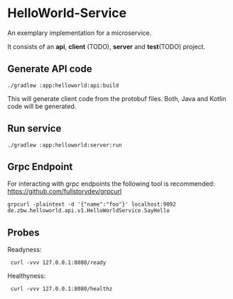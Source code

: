 # HelloWorld-Service

An exemplary implementation for a microservice.

It consists of an **api**, **client** (TODO), **server** and **test**(TODO) project.

## Generate API code

```shell
./gradlew :app:helloworld:api:build
```

This will generate client code from the protobuf files. Both, Java and Kotlin code will be generated.

## Run service

```shell
./gradlew :app:helloworld:server:run
```

## Grpc Endpoint

For interacting with grpc endpoints the following tool is recommended:
https://github.com/fullstorydev/grpcurl

```shell
grpcurl -plaintext -d '{"name":"foo"}' localhost:9092 de.zbw.helloworld.api.v1.HelloWorldService.SayHello
```

## Probes

Readyness:
```shell
 curl -vvv 127.0.0.1:8080/ready
```

Healthyness:
```shell
 curl -vvv 127.0.0.1:8080/healthz
```
